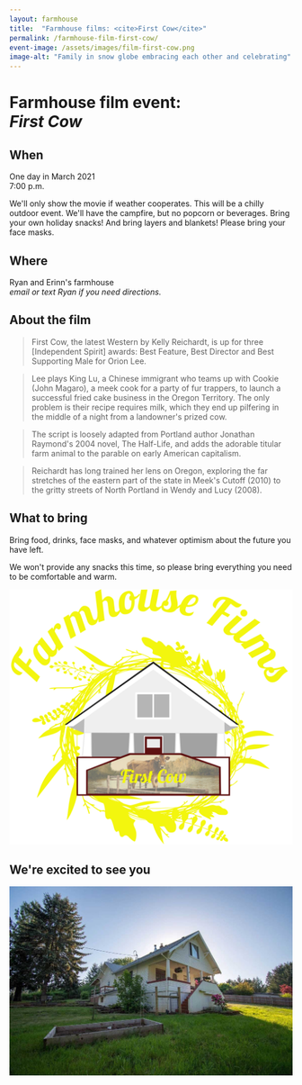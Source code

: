 ```yaml
---
layout: farmhouse
title:  "Farmhouse films: <cite>First Cow</cite>"
permalink: /farmhouse-film-first-cow/
event-image: /assets/images/film-first-cow.png
image-alt: "Family in snow globe embracing each other and celebrating"
---
```


<h1>Farmhouse film event: <br><cite>First Cow</cite></h1>

## When

One day in March 2021<br>
7:00 p.m.

We'll only show the movie if weather cooperates. This will be a chilly outdoor event. We'll have the campfire, but no popcorn or beverages. Bring your own holiday snacks! And bring layers and blankets! Please bring your face masks.

## Where
Ryan and Erinn's farmhouse
<br><em>email or text Ryan if you need directions.</em>

## About the film

> First Cow, the latest Western by Kelly Reichardt, is up for three [Independent Spirit] awards: Best Feature, Best Director and Best Supporting Male for Orion Lee.

> Lee plays King Lu, a Chinese immigrant who teams up with Cookie (John Magaro), a meek cook for a party of fur trappers, to launch a successful fried cake business in the Oregon Territory. The only problem is their recipe requires milk, which they end up pilfering in the middle of a night from a landowner's prized cow.

> The script is loosely adapted from Portland author Jonathan Raymond's 2004 novel, The Half-Life, and adds the adorable titular farm animal to the parable on early American capitalism.

> Reichardt has long trained her lens on Oregon, exploring the far stretches of the eastern part of the state in Meek's Cutoff (2010) to the gritty streets of North Portland in Wendy and Lucy (2008).


## What to bring
Bring food, drinks, face masks, and whatever optimism about the future you have left.

We won't provide any snacks this time, so please bring everything you need to be comfortable and warm.

![The farmhouse logo, a botanical theme, with a black and white man with color background and rain](/assets/images/the-farmhouse-first-cow.png)

## We're excited to see you


![The Farmhouse in the gloaming](/assets/images/farmhouse.jpg)